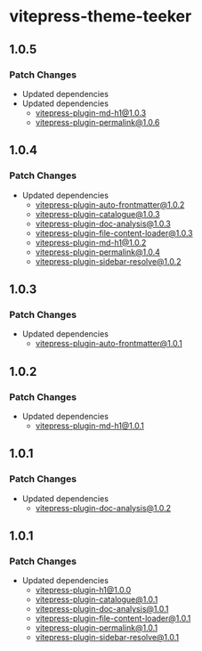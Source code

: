 # vitepress-theme-teeker

## 1.0.5

### Patch Changes

- Updated dependencies
- Updated dependencies
  - vitepress-plugin-md-h1@1.0.3
  - vitepress-plugin-permalink@1.0.6

## 1.0.4

### Patch Changes

- Updated dependencies
  - vitepress-plugin-auto-frontmatter@1.0.2
  - vitepress-plugin-catalogue@1.0.3
  - vitepress-plugin-doc-analysis@1.0.3
  - vitepress-plugin-file-content-loader@1.0.3
  - vitepress-plugin-md-h1@1.0.2
  - vitepress-plugin-permalink@1.0.4
  - vitepress-plugin-sidebar-resolve@1.0.2

## 1.0.3

### Patch Changes

- Updated dependencies
  - vitepress-plugin-auto-frontmatter@1.0.1

## 1.0.2

### Patch Changes

- Updated dependencies
  - vitepress-plugin-md-h1@1.0.1

## 1.0.1

### Patch Changes

- Updated dependencies
  - vitepress-plugin-doc-analysis@1.0.2

## 1.0.1

### Patch Changes

- Updated dependencies
  - vitepress-plugin-h1@1.0.0
  - vitepress-plugin-catalogue@1.0.1
  - vitepress-plugin-doc-analysis@1.0.1
  - vitepress-plugin-file-content-loader@1.0.1
  - vitepress-plugin-permalink@1.0.1
  - vitepress-plugin-sidebar-resolve@1.0.1
